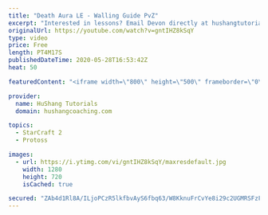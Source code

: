 ```yaml
---
title: "Death Aura LE - Walling Guide PvZ"
excerpt: "Interested in lessons? Email Devon directly at hushangtutorials@outlook.com ------------------------------------------------------------------------------------------------------- Want to support HuShang Tutorials directly? Patreon is a website where you can contribute a monthly donation that will help"
originalUrl: https://youtube.com/watch?v=gntIHZ8kSqY
type: video
price: Free
length: PT4M17S
publishedDateTime: 2020-05-28T16:53:42Z
heat: 50

featuredContent: "<iframe width=\"800\" height=\"500\" frameborder=\"0\" src=\"https://www.youtube.com/embed/gntIHZ8kSqY\" allow=\"accelerometer; autoplay; encrypted-media; gyroscope; picture-in-picture\" allowfullscreen></iframe>"

provider:
  name: HuShang Tutorials
  domain: hushangcoaching.com

topics:
  - StarCraft 2
  - Protoss

images:
  - url: https://i.ytimg.com/vi/gntIHZ8kSqY/maxresdefault.jpg
    width: 1280
    height: 720
    isCached: true

secured: "ZAb4d1Rl8A/ILjoPCzR5lkfbvAyS6fbq63/W8KknuFrCvYe8i29c2UGMRSFzFmCidlaGIjFZkJN69ZWoejbjyafhBO/i1QFERtsQKLr7VjWaOegDrbKMnRLh7iw9IsTvAe7Es4xZm7a8Ni7C8InBQcY++34L/8952F0rkNn/ROev/cYGTAIOF28SDrSWqW6FNZE85JHTXI37hIdKTdcxyJkNupHQtk6S2dXt4k8/gpCaD/SU2zFrDRfrS5MjOG8GGX4QYTXB7Nanaz4oABjJGsznyt3P8XccQiqEp+mMNlw6B8+aUElKbBwChF2nedgeWeCmlSTyBVBoMPEfWlxMTrckoIhYSvt6lSaWKcvEwHBR4yLfCSptAxwOlevHlwJcXcObjX3RgUHRchXN+UVbDkwVhUkdQBnHUL2aQqAxFic=;Ba2TWmfETNuOxet8G5cFyQ=="
---
```



